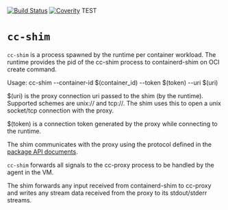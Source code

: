 [![Build Status](https://travis-ci.org/clearcontainers/shim.svg?branch=master)](https://travis-ci.org/clearcontainers/shim)
[![Coverity](https://scan.coverity.com/projects/12134/badge.svg)](https://scan.coverity.com/projects/clearcontainers-shim)
TEST
# `cc-shim`

`cc-shim` is a process spawned by the runtime per container workload. The runtime 
provides the pid of the cc-shim process to containerd-shim on OCI create command.

Usage:
   cc-shim --container-id $(container_id) --token $(token) --uri $(uri)

$(uri) is the proxy connection uri passed to the shim (by the runtime). 
Supported schemes are unix:// and tcp://. The shim uses this to open a unix 
socket/tcp connection with the proxy.
 
$(token) is a connection token generated by the proxy while connecting to the
runtime.

The shim communicates with the proxy using the protocol defined in the [package API documents]( https://godoc.org/github.com/clearcontainers/proxy/api).

`cc-shim` forwards all signals to the cc-proxy process to be handled by the agent
in the VM.

The shim forwards any input received from containerd-shim to cc-proxy and 
writes any stream data received from the proxy to its stdout/stderr streams.
